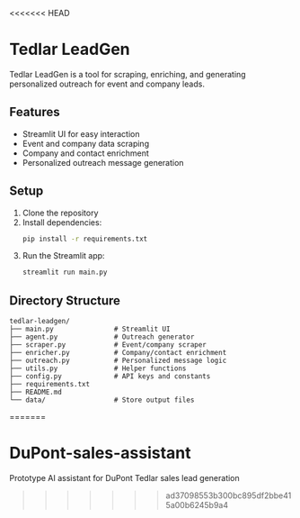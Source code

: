 <<<<<<< HEAD
# Tedlar LeadGen

Tedlar LeadGen is a tool for scraping, enriching, and generating personalized outreach for event and company leads.

## Features
- Streamlit UI for easy interaction
- Event and company data scraping
- Company and contact enrichment
- Personalized outreach message generation

## Setup
1. Clone the repository
2. Install dependencies:
   ```bash
   pip install -r requirements.txt
   ```
3. Run the Streamlit app:
   ```bash
   streamlit run main.py
   ```

## Directory Structure
```
tedlar-leadgen/
├── main.py               # Streamlit UI
├── agent.py              # Outreach generator
├── scraper.py            # Event/company scraper
├── enricher.py           # Company/contact enrichment
├── outreach.py           # Personalized message logic
├── utils.py              # Helper functions
├── config.py             # API keys and constants
├── requirements.txt
├── README.md
└── data/                 # Store output files
``` 
=======
# DuPont-sales-assistant
Prototype AI assistant for DuPont Tedlar sales lead generation
>>>>>>> ad37098553b300bc895df2bbe415a00b6245b9a4
